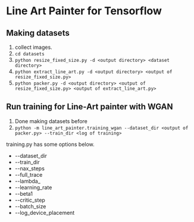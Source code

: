 # Line Art Painter for Tensorflow #

## Making datasets ##

1. collect images.
2. ``cd datasets``
3. ``python resize_fixed_size.py -d <output directory> <dataset directory>``
4. ``python extract_line_art.py -d <output directory> <output of resize_fixed_size.py>``
5. ``python packer.py -d <output directory> <output of resize_fixed_size.py> <output of extract_line_art.py>``

## Run training for Line-Art painter with WGAN ##

1. Done making datasets before
2. ``python -m line_art_painter.training_wgan --dataset_dir <output of packer.py> --train_dir <log of training>``

training.py has some options below.

- --dataset_dir
- --train_dir
- --nax_steps
- --full_trace
- --lambda_
- --learning_rate
- --beta1
- --critic_step
- --batch_size
- --log\_device\_placement
